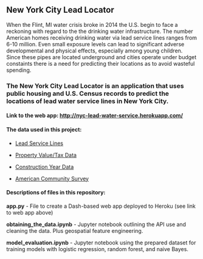 ## New York City Lead Locator

When the Flint, MI water crisis broke in 2014 the U.S. begin to face a reckoning with regard to the the drinking water infrastructure. The number American homes receiving drinking water via lead service lines ranges from 6-10 million. Even small exposure levels can lead to significant adverse developmental and physical effects, especially among young children. Since these pipes are located underground and cities operate under budget constaints there is a need for predicting their locations as to avoid wasteful spending.

### The New York City Lead Locator is an application that uses public housing and U.S. Census records to predict the locations of lead water service lines in New York City. 


#### Link to the web app: http://nyc-lead-water-service.herokuapp.com/ 


#### The data used in this project:


* [Lead Service Lines](https://data.cityofnewyork.us/Environment/Lead-Service-Line-Location-Coordinates/bnkq-6un4 "Lead Service Line Locations")

* [Property Value/Tax Data](https://data.cityofnewyork.us/City-Government/Property-Valuation-and-Assessment-Data/yjxr-fw8i "Property")

* [Construction Year Data](https://data.cityofnewyork.us/Housing-Development/Building-Footprints/nqwf-w8eh "Construction Year")

* [American Community Survey](https://factfinder.census.gov/faces/nav/jsf/pages/download_center.xhtml "ACS")


#### Descriptions of files in this repository:
 
**app.py** - File to create a Dash-based web app deployed to Heroku (see link to web app above)
 
**obtaining_the_data.ipynb** - Jupyter notebook outlining the API use and cleaning the data. Plus geospatial feature engineering.
 
**model_evaluation.ipynb** - Jupyter notebook using the prepared dataset for training models with logistic regression, random forest, and naive Bayes.
